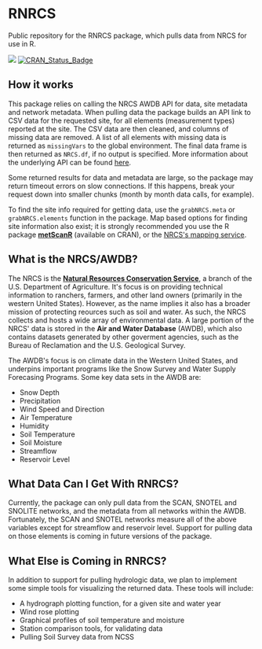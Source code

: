 # RNRCS
Public repository for the RNRCS package, which pulls data from NRCS for use in R.

[![](http://cranlogs.r-pkg.org/badges/RNRCS)](http://cran.rstudio.com/web/packages/RNRCS/index.html) 
[![CRAN_Status_Badge](http://www.r-pkg.org/badges/version/RNRCS)](http://cran.r-project.org/package=RNRCS)

## How it works 
This package relies on calling the NRCS AWDB API for data, site metadata and network metadata. When pulling data the package builds an API link to CSV data for the requested site, for all elements (measurement types) reported at the site. The CSV data are then cleaned, and columns of missing data are removed. A list of all elements with missing data is returned as `missingVars` to the global environment. The final data frame is then returned as `NRCS.df`, if no output is specified. More information about the underlying API can be found [here](https://www.wcc.nrcs.usda.gov/web_service/AWDB_Web_Service_Reference.htm).  

Some returned results for data and metadata are large, so the package may return timeout errors on slow connections. If this happens, break your request down into smaller chunks (month by month data calls, for example).

To find the site info required for getting data, use the `grabNRCS.meta` or `grabNRCS.elements` function in the package. Map based options for finding site information also exist; it is strongly recommended you use the R package [**metScanR**](https://cflagg.github.io/metScanR/) (available on CRAN), or the [NRCS's mapping service](https://www.wcc.nrcs.usda.gov/webmap_beta/index.html). 

## What is the NRCS/AWDB?
The NRCS is the [**Natural Resources Conservation Service**](https://www.wcc.nrcs.usda.gov), a branch of the U.S. Department of Agriculture. It's focus is on providing technical information to ranchers, farmers, and other land owners (primarily in the western United States). However, as the name implies it also has a broader mission of protecting reources such as soil and water. As such, the NRCS collects and hosts a wide array of environmental data. A large portion of the NRCS' data is stored in the **Air and Water Database** (AWDB), which also contains datasets generated by other goverment agencies, such as the Bureau of Reclamation and the U.S. Geological Survey. 

The AWDB's focus is on climate data in the Western United States, and underpins important programs like the Snow Survey and Water Supply Forecasing Programs. Some key data sets in the AWDB are:
 - Snow Depth
 - Precipitation
 - Wind Speed and Direction
 - Air Temperature
 - Humidity
 - Soil Temperature
 - Soil Moisture
 - Streamflow
 - Reservoir Level

## What Data Can I Get With RNRCS?
Currently, the package can only pull data from the SCAN, SNOTEL and SNOLITE networks, and the metadata from all networks within the AWDB. Fortunately, the SCAN and SNOTEL networks measure all of the above variables except for streamflow and reservoir level. Support for pulling data on those elements is coming in future versions of the package.

## What Else is Coming in RNRCS?
In addition to support for pulling hydrologic data, we plan to implement some simple tools for visualizing the returned data. These tools will include:
- A hydrograph plotting function, for a given site and water year
- Wind rose plotting
- Graphical profiles of soil temperature and moisture
- Station comparison tools, for validating data
- Pulling Soil Survey data from NCSS
